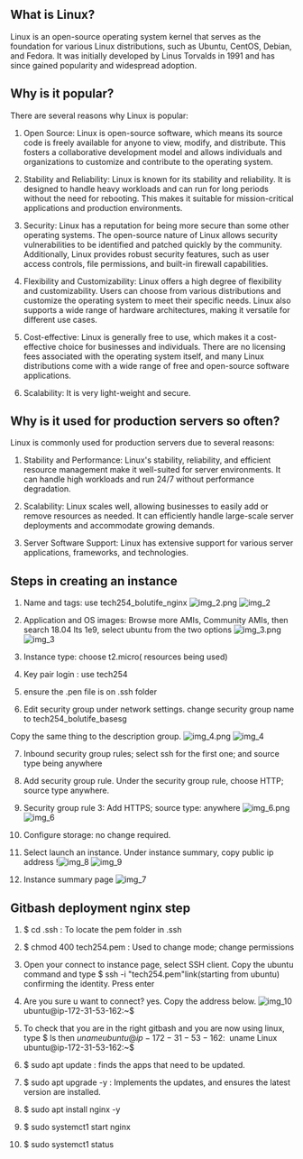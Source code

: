 ## What is Linux? ##
Linux is an open-source operating system kernel that serves as the foundation for various Linux distributions, such as Ubuntu, CentOS, Debian, and Fedora. 
It was initially developed by Linus Torvalds in 1991 and has since gained popularity and widespread adoption.

## Why is it popular? ##
There are several reasons why Linux is popular:

1. Open Source: Linux is open-source software, which means its source code is freely available for anyone to view, modify, and distribute. 
This fosters a collaborative development model and allows individuals and organizations to customize and contribute to the operating system.

2. Stability and Reliability: Linux is known for its stability and reliability. It is designed to handle heavy workloads and can run for long periods without the need for rebooting. This makes it suitable for mission-critical applications and production environments.

3. Security: Linux has a reputation for being more secure than some other operating systems. The open-source nature of Linux allows security vulnerabilities to be identified and patched quickly by the community. Additionally, Linux provides robust security features, such as user access controls, file permissions, and built-in firewall capabilities.

4. Flexibility and Customizability: Linux offers a high degree of flexibility and customizability. Users can choose from various distributions and customize the operating system to meet their specific needs. Linux also supports a wide range of hardware architectures, making it versatile for different use cases.

5. Cost-effective: Linux is generally free to use, which makes it a cost-effective choice for businesses and individuals. 
There are no licensing fees associated with the operating system itself, and many Linux distributions come with a wide range of free and open-source software applications.

6. Scalability: It is very light-weight and secure. 
## Why is it used for production servers so often? ##

Linux is commonly used for production servers due to several reasons:

1. Stability and Performance: Linux's stability, reliability, and efficient resource management make it well-suited for server environments. It can handle high workloads and run 24/7 without performance degradation.

2. Scalability: Linux scales well, allowing businesses to easily add or remove resources as needed. It can efficiently handle large-scale server deployments and accommodate growing demands.

3. Server Software Support: Linux has extensive support for various server applications, frameworks, and technologies.

## Steps in creating an instance ##

1. Name and tags: use tech254_bolutife_nginx
![img_2.png](img_2.png) ![img_2](https://github.com/Boluti/EC2_instance/assets/145682024/c6483b8b-1d0b-4a81-a386-9b764ba647ef)

2. Application and OS images: Browse more AMIs, Community AMIs, then search 18.04 lts 1e9, select ubuntu from the two options
![img_3.png](img_3.png) ![img_3](https://github.com/Boluti/EC2_instance/assets/145682024/4c2753fb-6fd5-494a-8b04-3af3b4423cc4)

3. Instance type: choose t2.micro( resources being used)
4. Key pair login : use tech254
5. ensure the .pen file is on .ssh folder
6. Edit security group under network settings. change security group name to tech254_bolutife_basesg

Copy the same thing to the description group.
![img_4.png](img_4.png) ![img_4](https://github.com/Boluti/EC2_instance/assets/145682024/192ed78c-5c27-4d7d-9a0e-ee2b0fe4fdc7)

7. Inbound security group rules; select ssh for the first one; and source type being anywhere
8. Add security group rule. Under the security group rule, choose HTTP; source type anywhere.
9. Security group rule 3: Add HTTPS; source type: anywhere
![img_6.png](img_6.png) ![img_6](https://github.com/Boluti/EC2_instance/assets/145682024/a1d8730e-b4f6-42af-a4c9-e9c3e2df012c)

10. Configure storage: no change required. 
11. Select launch an instance. Under instance summary, copy public ip address
!![img_8](https://github.com/Boluti/EC2_instance/assets/145682024/b411bfef-9a44-4268-8329-0ed5475090b6) ![img_9](https://github.com/Boluti/EC2_instance/assets/145682024/044c07aa-d6ea-475a-bc63-706987b3d09c)


12. Instance summary page
![img_7](https://github.com/Boluti/EC2_instance/assets/145682024/afd375c4-7e76-4eee-bcbd-db50067d10cd)

## Gitbash deployment nginx step
1. $ cd .ssh : To locate the pem folder in .ssh
2. $ chmod 400 tech254.pem : Used to change mode; change permissions
3. Open your connect to instance page, select SSH client. Copy the ubuntu command and type $ ssh -i "tech254.pem"link(starting from ubuntu)
confirming the identity. Press enter
4. Are you sure u want to connect? yes. Copy the address below. ![img_10](https://github.com/Boluti/EC2_instance/assets/145682024/0b1daa59-6767-4730-9164-3157bbdcf61f)
 ubuntu@ip-172-31-53-162:~$

5.  To check that you are in the right gitbash and you are now using linux,
type $ ls then $uname
ubuntu@ip-172-31-53-162:~$ uname
Linux
ubuntu@ip-172-31-53-162:~$

6. $ sudo apt update : finds the apps that need to be updated. 
7. $ sudo apt upgrade -y : Implements the updates, and ensures the latest version are installed. 
8. $ sudo apt install nginx -y
9. $ sudo systemct1 start nginx
10. $ sudo systemct1 status
